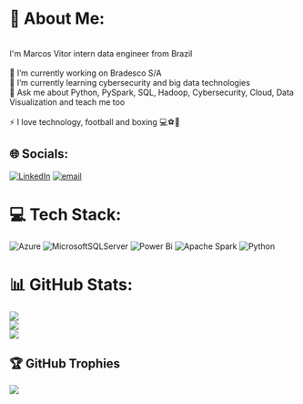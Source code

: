 # 💫 About Me:
<br>I'm Marcos Vitor intern data engineer from Brazil<br><br>🔭 I’m currently working on Bradesco S/A<br>🌱 I’m currently learning cybersecurity and big data technologies<br>💬 Ask me about Python, PySpark, SQL, Hadoop, Cybersecurity, Cloud, Data Visualization and teach me too<br><br>⚡ I love technology, football and boxing 💻⚽🥊


## 🌐 Socials:
[![LinkedIn](https://img.shields.io/badge/LinkedIn-%230077B5.svg?logo=linkedin&logoColor=white)](https://linkedin.com/in/https://www.linkedin.com/in/marcos-nascimento-686981325/) [![email](https://img.shields.io/badge/Email-D14836?logo=gmail&logoColor=white)](mailto:marcos.vnascimento0@gmail.com) 

# 💻 Tech Stack:
![Azure](https://img.shields.io/badge/azure-%230072C6.svg?style=for-the-badge&logo=microsoftazure&logoColor=white) ![MicrosoftSQLServer](https://img.shields.io/badge/Microsoft%20SQL%20Server-CC2927?style=for-the-badge&logo=microsoft%20sql%20server&logoColor=white) ![Power Bi](https://img.shields.io/badge/power_bi-F2C811?style=for-the-badge&logo=powerbi&logoColor=black) ![Apache Spark](https://img.shields.io/badge/Apache%20Spark-FDEE21?style=for-the-badge&logo=apachespark&logoColor=black) ![Python](https://img.shields.io/badge/python-3670A0?style=for-the-badge&logo=python&logoColor=ffdd54)
# 📊 GitHub Stats:
![](https://github-readme-stats.vercel.app/api?username=mrblackp&theme=dark&hide_border=false&include_all_commits=false&count_private=false)<br/>
![](https://nirzak-streak-stats.vercel.app/?user=mrblackp&theme=dark&hide_border=false)<br/>
![](https://github-readme-stats.vercel.app/api/top-langs/?username=mrblackp&theme=dark&hide_border=false&include_all_commits=false&count_private=false&layout=compact)

## 🏆 GitHub Trophies
![](https://github-profile-trophy.vercel.app/?username=mrblackp&theme=radical&no-frame=false&no-bg=true&margin-w=4)

<!-- Proudly created with GPRM ( https://gprm.itsvg.in ) -->
